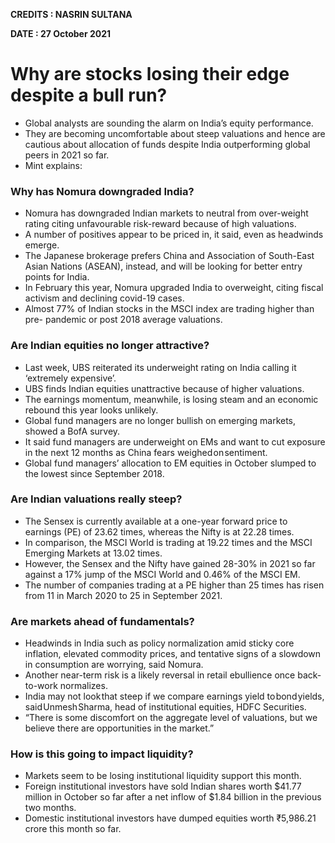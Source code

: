 **CREDITS : NASRIN SULTANA**

**DATE : 27 October 2021**

# Why are stocks losing their edge despite a bull run?
- Global analysts are sounding the alarm on India’s equity performance.
- They are becoming uncomfortable about steep valuations and hence are cautious about allocation of funds despite India outperforming global peers in 2021 so far.
- Mint explains:

### Why has Nomura downgraded India?
- Nomura has downgraded Indian markets to neutral from over-weight rating citing unfavourable risk-reward because of high valuations.
- A number of positives appear to be priced in, it said, even as headwinds emerge.
- The Japanese brokerage prefers China and Association of South-East Asian Nations (ASEAN), instead, and will be looking for better entry points for India.
- In February this year, Nomura upgraded India to overweight, citing fiscal activism and declining covid-19 cases.
- Almost 77% of Indian stocks in the MSCI index are trading higher than pre- pandemic or post 2018 average valuations.

### Are Indian equities no longer attractive?
- Last week, UBS reiterated its underweight rating on India calling it ‘extremely expensive’.
- UBS finds Indian equities unattractive because of higher valuations.
- The earnings momentum, meanwhile, is losing steam and an economic rebound this year looks unlikely.
- Global fund managers are no longer bullish on emerging markets, showed a BofA survey.
- It said fund managers are underweight on EMs and want to cut exposure in the next 12 months as China fears weighed on sentiment.
- Global fund managers’ allocation to EM equities in October slumped to the lowest since September 2018.

### Are Indian valuations really steep?
- The Sensex is currently available at a one-year forward price to earnings (PE) of 23.62 times, whereas the Nifty is at 22.28 times.
- In comparison, the MSCI World is trading at 19.22 times and the MSCI Emerging Markets at 13.02 times.
- However, the Sensex and the Nifty have gained 28-30% in 2021 so far against a 17% jump of the MSCI World and 0.46% of the MSCI EM.
- The number of companies trading at a PE higher than 25 times has risen from 11 in March 2020 to 25 in September 2021.

### Are markets ahead of fundamentals?
- Headwinds in India such as policy normalization amid sticky core inflation, elevated commodity prices, and tentative signs of a slowdown in consumption are worrying, said Nomura.
- Another near-term risk is a likely reversal in retail ebullience once back-to-work normalizes.
- India may not look that steep if we compare earnings yield to bond yields, said Unmesh Sharma, head of institutional equities, HDFC Securities.
- “There is some discomfort on the aggregate level of valuations, but we believe there are opportunities in the market.”

### How is this going to impact liquidity?
- Markets seem to be losing institutional liquidity support this month.
- Foreign institutional investors have sold Indian shares worth $41.77 million in October so far after a net inflow of $1.84 billion in the previous two months.
- Domestic institutional investors have dumped equities worth ₹5,986.21 crore this month so far.
